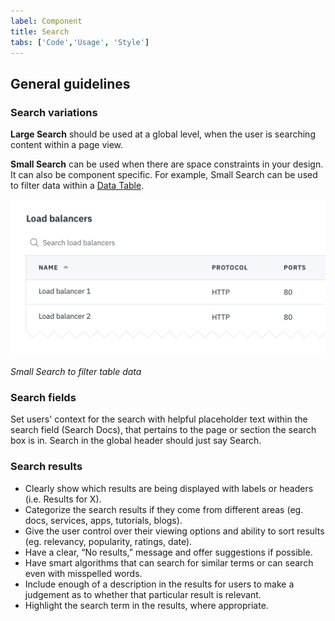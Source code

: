 ```yaml
---
label: Component
title: Search
tabs: ['Code','Usage', 'Style']
---
```


## General guidelines

### Search variations

**Large Search** should be used at a global level, when the user is searching content within a page view.

**Small Search** can be used when there are space constraints in your design. It can also be component specific. For example, Small Search can be used to filter data within a [Data Table](/components/data-table).

![Search on a table](images/search-usage-1.png)

_Small Search to filter table data_

### Search fields

Set users' context for the search with helpful placeholder text within the search field (Search Docs), that pertains to the page or section the search box is in. Search in the global header should just say Search.

### Search results

* Clearly show which results are being displayed with labels or headers (i.e. Results for X).
* Categorize the search results if they come from different areas (eg. docs, services, apps, tutorials, blogs).
* Give the user control over their viewing options and ability to sort results (eg. relevancy, popularity, ratings, date).
* Have a clear, “No results,” message and offer suggestions if possible.
* Have smart algorithms that can search for similar terms or can search even with misspelled words.
* Include enough of a description in the results for users to make a judgement as to whether that particular result is relevant.
* Highlight the search term in the results, where appropriate.

